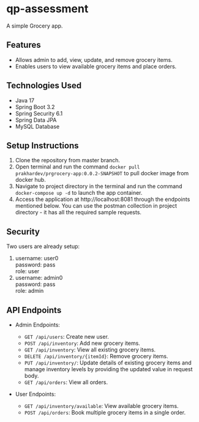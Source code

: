 # qp-assessment
A simple Grocery app.

## Features
- Allows admin to add, view, update, and remove grocery items.
- Enables users to view available grocery items and place orders.

## Technologies Used
- Java 17
- Spring Boot 3.2
- Spring Security 6.1
- Spring Data JPA
- MySQL Database

## Setup Instructions
1. Clone the repository from master branch.
2. Open terminal and run the command `docker pull prakhardev/prgrocery-app:0.0.2-SNAPSHOT` to pull docker image from docker hub.
3. Navigate to project directory in the terminal and run the command `docker-compose up -d` to launch the app container.
4. Access the application at http://localhost:8081 through the endpoints mentioned below. You can use the postman collection in project directory - it has all the required sample requests.

## Security
Two users are already setup: 
1. username: user0 <br>
   password: pass <br>
   role: user
2. username: admin0 <br>
   password: pass <br>
   role: admin <br>

## API Endpoints
- Admin Endpoints:
  - `GET /api/users`: Create new user.
  - `POST /api/inventory`: Add new grocery items.
  - `GET /api/inventory`: View all existing grocery items.
  - `DELETE /api/inventory/{itemId}`: Remove grocery items.
  - `PUT /api/inventory/`: Update details of existing grocery items and manage inventory levels by providing the updated value in request body.
  - `GET /api/orders`: View all orders.

- User Endpoints:
  - `GET /api/inventory/available`: View available grocery items.
  - `POST /api/orders`: Book multiple grocery items in a single order.
